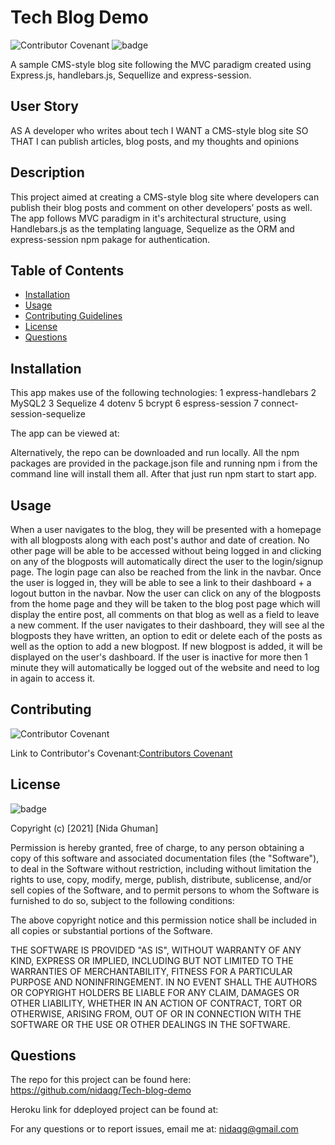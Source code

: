 # Tech Blog Demo

![Contributor Covenant](https://img.shields.io/badge/Contributor%20Covenant-2.0-4baaaa.svg)
![badge](https://img.shields.io/badge/license-MIT-orange)

A sample CMS-style blog site following the MVC paradigm created using Express.js, handlebars.js, Sequellize and express-session.

## User Story

AS A developer who writes about tech
I WANT a CMS-style blog site
SO THAT I can publish articles, blog posts, and my thoughts and opinions

## Description

This project aimed at creating a CMS-style blog site where developers can publish their blog posts and comment on other developers’ posts as well. The app follows MVC paradigm in it's architectural structure, using Handlebars.js as the templating language, Sequelize as the ORM and express-session npm pakage for authentication.

## Table of Contents

* [Installation](#installation)
* [Usage](#usage)
* [Contributing Guidelines](#contributing)
* [License](#license)
* [Questions](#questions)


## Installation

This app makes use of the following technologies:
1 express-handlebars
2 MySQL2
3 Sequelize
4 dotenv
5 bcrypt
6 espress-session
7 connect-session-sequelize

The app can be viewed at:

Alternatively, the repo can be downloaded and run locally. All the npm packages are provided in the package.json file and running npm i from the command line will install them all. After that just run npm start to start app.

## Usage

When a user navigates to the blog, they will be presented with a homepage with all blogposts along with each post's author and date of creation. No other page will be able to be accessed without being logged in and clicking on any of the blogposts will automatically direct the user to the login/signup page. The login page can also be reached from the link in the navbar. Once the user is logged in, they will be able to see a link to their dashboard + a logout button in the navbar. Now the user can click on any of the blogposts from the home page and they will be taken to the blog post page which will display the entire post, all comments on that blog as well as a field to leave a new comment. 
If the user navigates to their dashboard, they will see al the blogposts they have written, an option to edit or delete each of the posts as well as the option to add a new blogpost. If new blogpost is added, it will be displayed on the user's dashboard.
If the user is inactive for more then 1 minute they will automatically be logged out of the website and need to log in again to access it.


## Contributing
 ![Contributor Covenant](https://img.shields.io/badge/Contributor%20Covenant-2.0-4baaaa.svg)

 Link to Contributor's Covenant:[Contributors Covenant](https://www.contributor-covenant.org/version/2/0/code_of_conduct/) 

 
## License
![badge](https://img.shields.io/badge/license-MIT-orange)
   
Copyright (c) [2021] [Nida Ghuman]

Permission is hereby granted, free of charge, to any person obtaining a copy
of this software and associated documentation files (the "Software"), to deal
in the Software without restriction, including without limitation the rights
to use, copy, modify, merge, publish, distribute, sublicense, and/or sell
copies of the Software, and to permit persons to whom the Software is
furnished to do so, subject to the following conditions:

The above copyright notice and this permission notice shall be included in all
copies or substantial portions of the Software.

THE SOFTWARE IS PROVIDED "AS IS", WITHOUT WARRANTY OF ANY KIND, EXPRESS OR
IMPLIED, INCLUDING BUT NOT LIMITED TO THE WARRANTIES OF MERCHANTABILITY,
FITNESS FOR A PARTICULAR PURPOSE AND NONINFRINGEMENT. IN NO EVENT SHALL THE
AUTHORS OR COPYRIGHT HOLDERS BE LIABLE FOR ANY CLAIM, DAMAGES OR OTHER
LIABILITY, WHETHER IN AN ACTION OF CONTRACT, TORT OR OTHERWISE, ARISING FROM,
OUT OF OR IN CONNECTION WITH THE SOFTWARE OR THE USE OR OTHER DEALINGS IN THE
SOFTWARE. 

## Questions

The repo for this project can be found here: https://github.com/nidaqg/Tech-blog-demo

Heroku link for ddeployed project can be found at: 

For any questions or to report issues, email me at: nidaqg@gmail.com
